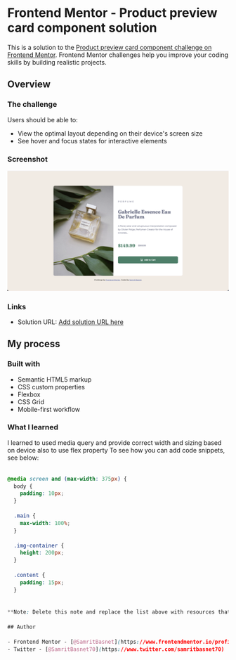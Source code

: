 # Frontend Mentor - Product preview card component solution

This is a solution to the [Product preview card component challenge on Frontend Mentor](https://www.frontendmentor.io/challenges/product-preview-card-component-GO7UmttRfa). Frontend Mentor challenges help you improve your coding skills by building realistic projects.

## Overview

### The challenge

Users should be able to:

- View the optimal layout depending on their device's screen size
- See hover and focus states for interactive elements

### Screenshot

![](./Screenshot.png)

### Links

- Solution URL: [Add solution URL here](https://github.com/samritbasnet/Product-preview-card-component)

## My process

### Built with

- Semantic HTML5 markup
- CSS custom properties
- Flexbox
- CSS Grid
- Mobile-first workflow

### What I learned

I learned to used media query and provide correct width and sizing based on device also to use flex property
To see how you can add code snippets, see below:

```css

@media screen and (max-width: 375px) {
  body {
    padding: 10px;
  }

  .main {
    max-width: 100%;
  }

  .img-container {
    height: 200px;
  }

  .content {
    padding: 15px;
  }


**Note: Delete this note and replace the list above with resources that helped you during the challenge. These could come in handy for anyone viewing your solution or for yourself when you look back on this project in the future.**

## Author

- Frontend Mentor - [@SamritBasnet](https://www.frontendmentor.io/profile/samritbasnet)
- Twitter - [@SamritBasnet70](https://www.twitter.com/samritbasnet70)

```
